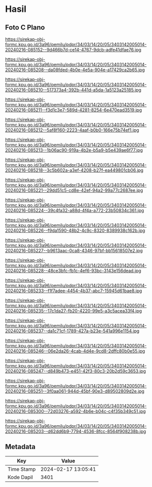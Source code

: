 # Hasil

## Foto C Plano

https://sirekap-obj-formc.kpu.go.id/3a96/pemilu/pdpr/34/03/14/20/05/3403142005014-20240216-085152--9d466b7d-ce14-4767-9dcb-adfe41dfae76.jpg

https://sirekap-obj-formc.kpu.go.id/3a96/pemilu/pdpr/34/03/14/20/05/3403142005014-20240216-085208--da08fded-4b0e-4e5a-904e-a17429ca2b65.jpg

https://sirekap-obj-formc.kpu.go.id/3a96/pemilu/pdpr/34/03/14/20/05/3403142005014-20240216-085210--517373a4-392b-441d-a5da-1a5123a25185.jpg

https://sirekap-obj-formc.kpu.go.id/3a96/pemilu/pdpr/34/03/14/20/05/3403142005014-20240216-085211--f3d1c3e7-589d-4281-8254-6e470ead3519.jpg

https://sirekap-obj-formc.kpu.go.id/3a96/pemilu/pdpr/34/03/14/20/05/3403142005014-20240216-085212--5af8f160-2223-4aaf-b0b0-166e75b74ef1.jpg

https://sirekap-obj-formc.kpu.go.id/3a96/pemilu/pdpr/34/03/14/20/05/3403142005014-20240216-085213--1b06ac90-919a-4b2e-b5a9-b5e439ae6f77.jpg

https://sirekap-obj-formc.kpu.go.id/3a96/pemilu/pdpr/34/03/14/20/05/3403142005014-20240216-085218--3c5b602a-a3ef-4208-b27f-ea449801cb06.jpg

https://sirekap-obj-formc.kpu.go.id/3a96/pemilu/pdpr/34/03/14/20/05/3403142005014-20240216-085221--29dd51c5-cd8e-42ef-94a2-99a77c2687ee.jpg

https://sirekap-obj-formc.kpu.go.id/3a96/pemilu/pdpr/34/03/14/20/05/3403142005014-20240216-085224--39c4fa32-a88d-4f4a-a772-23b50834c361.jpg

https://sirekap-obj-formc.kpu.go.id/3a96/pemilu/pdpr/34/03/14/20/05/3403142005014-20240216-085226--f9da1590-48b2-4c9c-8320-8389938c162b.jpg

https://sirekap-obj-formc.kpu.go.id/3a96/pemilu/pdpr/34/03/14/20/05/3403142005014-20240216-085227--b9613aac-0ca8-4346-97bf-bb15618507e2.jpg

https://sirekap-obj-formc.kpu.go.id/3a96/pemilu/pdpr/34/03/14/20/05/3403142005014-20240216-085228--48ce3bfc-fb1c-4ef6-93bc-3143e156dead.jpg

https://sirekap-obj-formc.kpu.go.id/3a96/pemilu/pdpr/34/03/14/20/05/3403142005014-20240216-085233--f1f7adee-4454-4b37-abc7-15945d61bae8.jpg

https://sirekap-obj-formc.kpu.go.id/3a96/pemilu/pdpr/34/03/14/20/05/3403142005014-20240216-085235--17c1da27-fb20-4220-99e5-a3c5acea33f4.jpg

https://sirekap-obj-formc.kpu.go.id/3a96/pemilu/pdpr/34/03/14/20/05/3403142005014-20240216-085237--da1c71cf-1789-427a-b23e-541a996e1154.jpg

https://sirekap-obj-formc.kpu.go.id/3a96/pemilu/pdpr/34/03/14/20/05/3403142005014-20240216-085246--06e2da26-4cab-4d4e-9cd8-2dffc80b0e55.jpg

https://sirekap-obj-formc.kpu.go.id/3a96/pemilu/pdpr/34/03/14/20/05/3403142005014-20240216-085247--d849b473-e451-42f3-80c3-20b2d59c3653.jpg

https://sirekap-obj-formc.kpu.go.id/3a96/pemilu/pdpr/34/03/14/20/05/3403142005014-20240216-085251--3f0aa061-944d-45bf-90e3-d89502809d2e.jpg

https://sirekap-obj-formc.kpu.go.id/3a96/pemilu/pdpr/34/03/14/20/05/3403142005014-20240216-085300--72d03276-a592-4b6e-b04c-c4f35b349c51.jpg

https://sirekap-obj-formc.kpu.go.id/3a96/pemilu/pdpr/34/03/14/20/05/3403142005014-20240216-085203--d62dd6b9-7794-4536-8fcc-8564f908238b.jpg


## Metadata

| Key        | Value               |
| ---------- | ------------------- |
| Time Stamp | 2024-02-17 13:05:41 |
| Kode Dapil | 3401                |



